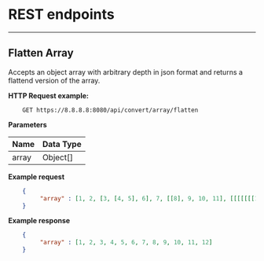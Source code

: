 # REST endpoints
---
## Flatten Array

Accepts an object array with arbitrary depth in json format and returns a flattend version of the array.

**HTTP Request example:**

```
	GET https://8.8.8.8:8080/api/convert/array/flatten
```

**Parameters**

| Name | Data Type |
|------|-----------|
| array | Object[] |

**Example request**

```json
	{
		 "array" : [1, 2, [3, [4, 5], 6], 7, [[8], 9, 10, 11], [[[[[[[12]]]]]]]]
	}
```
**Example response**
```json
	{
		 "array" : [1, 2, 3, 4, 5, 6, 7, 8, 9, 10, 11, 12]
	}
```
